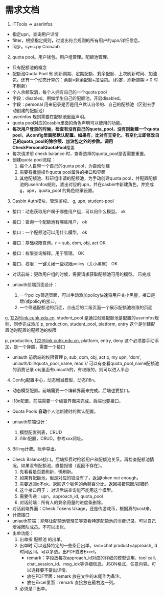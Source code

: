 # 需求文档
1. ITTools -> userinfos
- 指定upn，查询用户详情
- filter，根据指定规则，过滤出符合规则的所有用户的upn/详细信息。
- 同步。sync.py CronJob

2. quota pool。用户钱包。用户组管理。配额池管理。
- 只有配额池的概念
- 配额池Quota Pool 有 刷新周期、定期配额、剩余配额、上次刷新时间、加油包。还有一个动态计算的：余额=剩余配额+加油包。（约定，刷新周期 < 0 时不刷新）
- 个人余额取消，每个人拥有自己的一个quota pool
- 字段：disabled。例如学生自己的配额池，开启disabled。
- 字段：personal 用来记录是否是用户默认自带的、自己的配额池（区别去手动创建的配额池）
- userinfos 规则需要在配额池里面声明。
- quota pool对应的casbin里面的角色声明可以使用的功能。
- **每次用户登录的时候，检查有没有自己的quota_pool，没有则新建一个quota pool，从config里面那默认配置。如果有，比对有无变化，有变化立即修改自己的quota_pool的除余额、加油包之外的参数。调用CheckPersonalQuotaPool**覆盖
- 每次请求前 check balance 时，查看选择的quota_pool是否需要重置。
- 创建quota pool流程：
    1. 每个人自带一个自己的quota pool，为自动创建
    2. 需要有批量操作quota pool属性的接口和界面
    3. 其他配额池、科研组申请的配额池，为手动创建quota pool，并配置配额池的userinfos规则，滤出对应的upn，并在casbin中新建角色，并完成g，upn，quota_pool 的角色继承设置。

3. Casbin Auth模块，管理鉴权。
g, upn, student-pool
- 接口：动态获取用户属于哪些用户组，可以用什么模型。  ok
- 接口：查询一个配额池有哪些用户， ok
- 接口：一个配额池可以用什么模型。    ok
- 接口：基础权限查询。r = sub, dom, obj, act   OK
- 接口：权限查询解释。用于管理。  OK
- 接口、权限：一键关闭一些权限policy（关小黑屋）  OK
- 对话前端：更改用户组的时候，需要请求获取配额池可用的模型。   已完成

- uniauth前端页面设计：
    1. 一个policy筛选页面，可以手动添加policy快速将用户关小黑屋，接口是增/减policy的接口。
    2. 一个筛选配额池的页面，点击后的二级页面一个展示配额池权限的页面

g, 122@link.cuhk.edu.cn, student_pool 是通过创建配额池是配置的userinfos规则，同步完成添加
p, production, student_pool, platform, entry  这个是创建配置池时配置的配额池的权限

p, production, 122@link.cuhk.edu.cn, platform, entry, deny  这个必须要手动添加，是一个弹窗，需要一个接口

- uniauth 前后端的权限管理
p, sub, dom, obj, act
p, my upn, 'dom', uniauth/bill/quota_pool_name, read  // 可以有查看quota_pool_name配额池的消费记录
obj里面有uniauth的，有权限的，则可以进入平台

4. Config配置中心，动态增减模型，动态i18n。
- 动态模型配置。前端需要一个编辑界面来完成。后端也要接口。
- i18n配置。前端需要一个编辑界面来完成。后端也要接口。
- Quota Pools **自动**个人池新建时的默认配置。

- uniauth前端设计：
    1. 模型配置列表，CRUD
    2. i18n配置，CRUD，参考xxx网址。

5. Billing计费。账单导出。
- Check Balance接口。后端扣费时检验用户和配额池关系，再检查配额池情况。如果没有配额池，直接报错（返回不存在）。
    1. 先看看是否要刷新，懒刷新。
    2. 如果有配额池，但是对应的钱没有了，返回token not enough。
    3. 需要返回o不ok。返回这个钱包的余额百分比。返回报错原因/报错码
    4. 这个接口用于： 对话后端查询能不能用这个模型。
    5. 需要传递：upn，approach_id, quota_pool
    6. 对话前端：所有人的剩余用量的进度条删除。
- 对话前端界面：Check Tokens Usage，还是传游戏币，根据真的cost来。
- 计费接口
- uniauth前端：能够让配额池管理员等查看特定配额池的消费记录。可以自己增减团队成员。不可以出账。
- 出单功能：
    1. 出单指 配额池 的出单。
    2. 出单时 可以选择特定的一些条目出单。svc=chat product=approach_id 时间区间。可以多选。出PDF或者Excel。
        - remark：字段放每次approach_id对应的详细的模型调用、tool call、chat_session_id、msg_idx等详细信息。JSON格式，任意内容。可以选择要不要出详情。
        - 放在PDF里面：remark 放在文件的末尾作为备注。
        - 放在Excel里面：remark 直接放在最右边一列。
    3. 必须是IT出单。
    